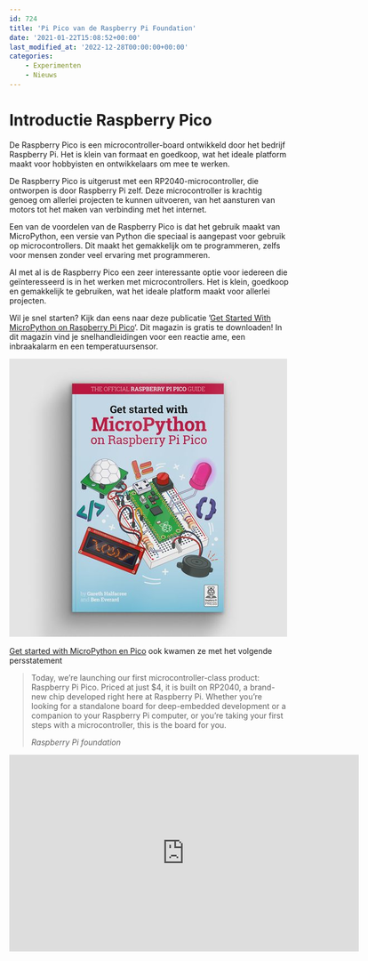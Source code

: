 ```yaml
---
id: 724
title: 'Pi Pico van de Raspberry Pi Foundation'
date: '2021-01-22T15:08:52+00:00'
last_modified_at: '2022-12-28T00:00:00+00:00'
categories:
    - Experimenten
    - Nieuws
---
```


# Introductie Raspberry Pico
De Raspberry Pico is een microcontroller-board ontwikkeld door het bedrijf Raspberry Pi. Het is klein van formaat en goedkoop, wat het ideale platform maakt voor hobbyisten en ontwikkelaars om mee te werken.

De Raspberry Pico is uitgerust met een RP2040-microcontroller, die ontworpen is door Raspberry Pi zelf. Deze microcontroller is krachtig genoeg om allerlei projecten te kunnen uitvoeren, van het aansturen van motors tot het maken van verbinding met het internet.

Een van de voordelen van de Raspberry Pico is dat het gebruik maakt van MicroPython, een versie van Python die speciaal is aangepast voor gebruik op microcontrollers. Dit maakt het gemakkelijk om te programmeren, zelfs voor mensen zonder veel ervaring met programmeren.

Al met al is de Raspberry Pico een zeer interessante optie voor iedereen die geïnteresseerd is in het werken met microcontrollers. Het is klein, goedkoop en gemakkelijk te gebruiken, wat het ideale platform maakt voor allerlei projecten.

Wil je snel starten? Kijk dan eens naar deze publicatie ’[Get Started With MicroPython on Raspberry Pi Pico](https://hackspace.raspberrypi.org/books/micropython-pico)‘. Dit magazin is gratis te downloaden! In dit magazin vind je snelhandleidingen voor een reactie ame, een inbraakalarm en een temperatuursensor. 

![](/assets/images/wp-content/uploads/2021/01/PicoBook_Mockup-500x500.jpg)

[Get started with MicroPython en Pico](https://hackspace.raspberrypi.org/books/micropython-pico) ook kwamen ze met het volgende persstatement

> Today, we’re launching our first microcontroller-class product: Raspberry Pi Pico. Priced at just $4, it is built on RP2040, a brand-new chip developed right here at Raspberry Pi. Whether you’re looking for a standalone board for deep-embedded development or a companion to your Raspberry Pi computer, or you’re taking your first steps with a microcontroller, this is the board for you.
> 
> <cite>Raspberry Pi foundation</cite>

<iframe allowfullscreen="true" class="youtube-player" height="354" loading="lazy" sandbox="allow-scripts allow-same-origin allow-popups allow-presentation" src="https://www.youtube.com/embed/o-tRJPCv0GA?version=3&rel=1&showsearch=0&showinfo=1&iv_load_policy=1&fs=1&hl=nl-NL-formal&autohide=2&wmode=transparent" style="border:0;" width="629"></iframe>